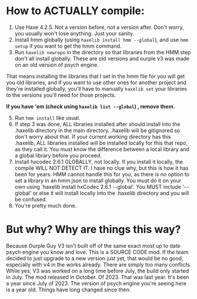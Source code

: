 # How to ACTUALLY compile:
1. Use Haxe 4.2.5. Not a version before, not a version after. Don't worry, you usually won't lose anything. Just your sanity.
2. Install hmm globally (using `haxelib install hmm --global`), and use `hmm setup` if you want to get the hmm command.
3. Run `haxelib newrepo` in the directory so that libraries from the HMM step don't all install globally. 
These are old versions and ourple v3 was made on an old version of psych engine.

That means installing the libraries that I set in the hmm file for you will get you old libraries, and if you want to use other ones for another project and they're installed globally, you'll have to manually `haxelib set` your libraries to the versions you'll need for those projects.

**If you have 'em (check using `haxelib list --global`) , remove them.**

5. Run `hmm install` like usual.
6. If step 3 was done, ALL libraries installed after should install into the .haxelib directory in the main directory. .haxelib will be gitignored so don't worry about that. If your current working directory has this .haxelib, ALL libraries installed will be installed
  locally for this that repo, as they call it. You must know the difference between a local library and a global library before you proceed.
7. Install hxcodec 2.6.1 GLOBALLY, not locally. If you install it locally, the compile WILL NOT DETECT IT. I have no clue why, but this is how it has been for years. HMM cannot handle this for you, as there is no option to set a library in an hmm json to install globally. You must do it on your own using `haxelib install hxCodec 2.6.1 --global'. You MUST include '--global' or else it will install locally into the .haxelib directory and you will be confused.
8. You're pretty much done.



# But why? Why are things this way?
Because Ourple Guy V3 isn't built off of the same exact most up to date psych engine you know and love. This is a SOURCE CODE mod. If the team decided to just upgrade to a new version just yet, that would be no good, especially with v4 in the works already. There are simply too many conflicts. While yes, V3 was worked on a long time before July, the build only started in July. The mod released in October. Of 2023. That was last year. It's been a year since July of 2023. The version of psych engine you're seeing here is a year old. Things have long changed since then. 
